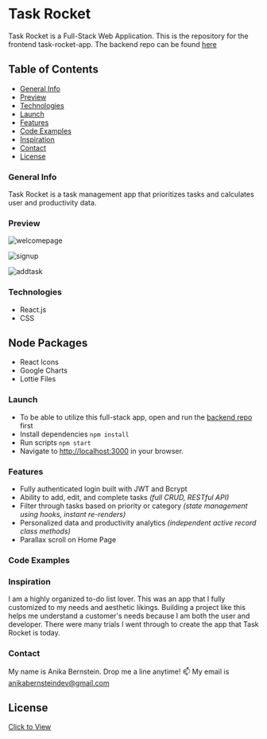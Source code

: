 # Task Rocket

Task Rocket is a Full-Stack Web Application. This is the repository for the frontend task-rocket-app. The backend repo can be found [here](https://github.com/anikajb92/task_rocket_api)

## Table of Contents

* [General Info](#general-info)
* [Preview](#preview)
* [Technologies](#technologies)
* [Launch](#launch)
* [Features](#features)
* [Code Examples](#code-examples)
* [Inspiration](#inspiration)
* [Contact](#contact)
* [License](#license)


### General Info

Task Rocket is a task management app that prioritizes tasks and calculates user and productivity data.

### Preview

![welcomepage](https://media.giphy.com/media/ElZWHWwfVrsixJY4B5/giphy.gif)

![signup](https://media.giphy.com/media/JoIDpiFgrI2Tag20gO/giphy.gif)

![addtask](https://media.giphy.com/media/CI8st1XhKkLCD7Dlx6/giphy.gif)

### Technologies

* React.js 
* CSS

## Node Packages
* React Icons
* Google Charts
* Lottie Files

### Launch
 * To be able to utilize this full-stack app, open and run the [backend repo](https://github.com/anikajb92/task_rocket_api) first
 * Install dependencies `npm install`
 * Run scripts `npm start`
 * Navigate to [http://localhost:3000](http://localhost:3000) in your browser.

### Features
* Fully authenticated login built with JWT and Bcrypt
* Ability to add, edit, and complete tasks *(full CRUD, RESTful API)*
* Filter through tasks based on priority or category *(state management using hooks, instant re-renders)*
* Personalized data and productivity analytics *(independent active record class methods)*
* Parallax scroll on Home Page 

### Code Examples



### Inspiration

I am a highly organized to-do list lover. This was an app that I fully customized to my needs and aesthetic likings. Building a project like this helps me understand a customer's needs because I am both the user and developer. There were many trials I went through to create the app that Task Rocket is today.

### Contact

 My name is Anika Bernstein. Drop me a line anytime!
 📫 My email is anikabernsteindev@gmail.com

## License
[Click to View](https://www.gnu.org/licenses/gpl-3.0.en.html)